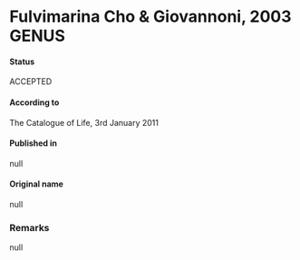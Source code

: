 # Fulvimarina Cho & Giovannoni, 2003 GENUS

#### Status
ACCEPTED

#### According to
The Catalogue of Life, 3rd January 2011

#### Published in
null

#### Original name
null

### Remarks
null
